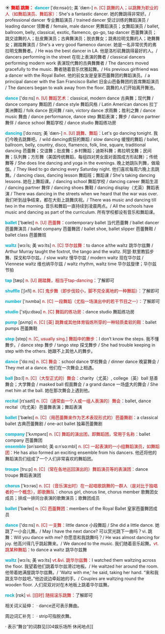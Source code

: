 ☀ <font color="red">**舞蹈 跳舞：**</font>
<font color="sky blue">**dancer**</font> [ˈdɑ:nsə(r); 美 ˈdæn-]
<font color="#c00000">n. [C] 跳舞的人；以跳舞为职业的人（如舞蹈演员、舞蹈家）：</font>She's a fantastic dancer. 她的舞跳得非常好。/ professional dancer 专业舞蹈演员 / trained dancer 受过训练的舞蹈演员 / leading dancer 领舞者 / female, male dancer 男舞蹈演员；女舞蹈演员 / ballet, ballroom, belly, classical, exotic, flamenco, go-go, tap dancer 芭蕾舞演员；跳交谊舞的人；肚皮舞演员；古典舞演员；脱衣舞女；跳弗拉明戈舞的人；艳舞舞女；踢踏舞演员 / She's a very good flamenco dancer. 她是一名非常优秀的弗拉明戈舞舞者。/ He was the best dancer in LA. 他是洛杉矶舞跳得最好的人。/ dancers performing in the street 在街上表演的舞者 / classical dancers performing modern work 表演现代舞的古典舞舞者 / The dancers moved gracefully to the music. 舞者随着音乐优雅起舞。/ His previous girlfriend was a dancer with the Royal Ballet. 他的前女友是皇家芭蕾舞团的舞蹈演员。/ a principal dancer with the San Francisco Ballet 旧金山芭备舞团的首席舞蹈演员 / The dancers began to walk away from the floor. 跳舞的人们开始离开舞池。

<font color="sky blue">**dance**</font> ['dɑːns] 
<font color="#c00000">n. [U] 舞蹈艺术：</font>classical, modern dance 古典舞；现代舞 / dance company 舞蹈团 / dance style 舞蹈风格 / Latin American dances 拉丁美洲舞蹈 / folk dance 民间舞 / rain, victory dance 求雨舞；胜利之舞 / dance music 舞曲 / dance performance, dance step 舞蹈表演；舞步 / dance partner 舞伴 / dance school 舞蹈学校 / dance studio 舞蹈练功房
           
<font color="sky blue">**dancing**</font> [ˈdɑ:nsɪŋ; 美 ˈdæn-]
<font color="#c00000">n. [U] 跳舞、舞蹈：</font>Let's go dancing tonight. 我们今晚去跳舞吧。/ wild dancing疯狂的舞蹈 / slow dancing 缓慢的舞蹈 / ballet, ballroom, belly, country, disco, flamenco, folk, line, square, traditional dancing 芭蕾舞；交谊舞；肚皮舞；乡村舞蹈；迪斯科舞；弗拉明戈舞；民间舞；队列舞；方形舞（美国传统舞蹈，每组四对男女面对面围成方形起舞）；传统舞等 / She does line dancing and yoga in the evenings. 晚上她跳队列舞，做瑜伽。/ They liked to go dancing every Saturday night. 他们喜欢每周六晚上去跳舞。/ dancing class, dancing lesson 舞蹈班；舞蹈课 / She's taking dancing lessons. 她在上舞蹈课。/ dancing school 舞蹈学校 / dancing career 舞蹈生涯 / dancing partner 舞伴 / dancing shoes 舞鞋 / dancing display（尤英）舞蹈表演 / There was dancing in the streets when we heard that the war was over. 我们听到战争结束，都在大街上跳舞庆祝。/ There was music and dancing till two in the morning. 音乐和舞蹈一直持续到凌晨两点。/ All the schools have music and dancing as part of the curriculum. 所有学校都设有音乐和舞蹈课。

<font color="sky blue">**ballet**</font> ['bæleɪ] 
<font color="#c00000">n. [U] 芭蕾舞：</font>contemporary ballet 当代芭蕾舞 / ballet dancer 芭蕾舞演员 / ballet company 芭蕾舞团 / ballet shoe, ballet slipper 芭蕾舞鞋 / ballet class 芭蕾舞班
           
<font color="sky blue">**waltz**</font> [wɔ:ls; 美 wɔ:lts]
<font color="#c00000">n. [C] 华尔兹舞：</font>to dance a/the waltz 跳华尔兹舞 / Arthur Murray taught the foxtrot, the tango and the waltz. 阿瑟·默里教狐步舞、探戈和华尔兹。/ slow waltz 慢华尔兹 / modern waltz 现在华尔兹 / Viennese waltz 维也纳华尔兹 / waltz rhythm, waltz time 华尔兹旋律；华尔兹节拍

<font color="sky blue">**tap**</font> [tæp] 
<font color="#c00000">n. [U] 踢踏舞，相当于tap-dancing：</font>了解即可
           
<font color="sky blue">**shuffle**</font> [ˈʃʌfl]
<font color="#c00000">n. [C] 鬼步舞（即步伐较小，脚不完全离地的一种舞蹈）：</font>了解即可

<font color="sky blue">**number**</font> ['nʌmbə] 
<font color="#c00000">n. [C] 一段舞蹈（尤指一场演出中的若干节目之一）：</font>了解即可

<font color="sky blue">**studio**</font> ['stju:dɪəʊ] 
<font color="#c00000">n. [C] 舞蹈的练功房：</font>dance studio 舞蹈练功房

<font color="sky blue">**pump**</font> [pʌmp] 
<font color="#c00000">n. [C] [英] 跳舞或其他体育锻炼所穿的一种轻质柔软的鞋：</font>ballet pumps 芭蕾舞鞋

<font color="sky blue">**step**</font> [step] 
<font color="#c00000">n. [C, usually sing.] 舞蹈中的舞步：</font>I don’t know the steps. 我不懂舞步。/ dance step 舞步 / tango step 探戈舞步 / She had trouble keeping in step with the others. 她跟不上其他人的舞步。

<font color="sky blue">**dance**</font> ['dɑːns] 
<font color="#c00000">n. [C] 舞会：</font>school dance 学校舞会 / dinner dance 晚宴舞会 / They met at a dance. 他们在一次舞会上相遇。

<font color="sky blue">**ball**</font> [bɔ:l] 
<font color="#c00000">n. [C]（大型正式的）舞会：</font>charity（尤英）, college（英）ball 慈善舞会；大学舞会 / masked ball 假面舞会 / a grand dance 一场盛大的舞会 / She met him at the ball. 她在那次舞会上遇到他。
           
<font color="sky blue">**recital**</font> [rɪˈsaɪtl]
<font color="#c00000">n. [C]（通常由一个人或一组人表演的）舞会：</font>ballet, dance recital（均尤美）芭蕾舞表演；舞蹈表演

<font color="sky blue">**ballet**</font> ['bæleɪ] 
<font color="#c00000">n. [C]（用芭蕾舞来作为艺术表现形式的）芭蕾舞剧：</font>a classical ballet 古典芭蕾舞剧 / one-act ballet 独幕芭蕾舞剧

<font color="sky blue">**company**</font> ['kʌmpənɪ] 
<font color="#c00000">n. [C] 舞蹈的演出团，即舞蹈团，常用于名称：</font>ballet company 芭蕾舞团          
<font color="sky blue">**ensemble**</font> [ɒnˈsɒmbl; 美 ɑ:nˈsɑ:mbl]
<font color="#c00000">n. [C] 一起表演的一小组舞蹈演员，如舞蹈团：</font>He has also formed an exciting ensemble from his dancers. 他还将他的舞蹈演员们组成了一个人们非常喜欢的舞蹈团。
           
<font color="sky blue">**troupe**</font> [tru:p]
<font color="#c00000">n. [C]（常在各地巡回演出的）舞蹈演员等的表演团：</font>dance troupe 舞蹈表演团

<font color="sky blue">**chorus**</font> ['kɔ:rəs] 
<font color="#c00000">n. [C]（音乐演出时）在一起唱歌跳舞的一群人（是对比于独唱者的一个概念），即歌舞队：</font>chorus girl, chorus line, chorus member 歌舞团女成员；排成一排同台表演的歌舞演员；歌舞团成员

<font color="sky blue">**ballet**</font> ['bæleɪ] 
<font color="#c00000">n. [C] 芭蕾舞团：</font>members of the Royal Ballet 皇家芭蕾舞团成员

<font color="sky blue">**dance**</font> ['dɑːns] 
<font color="#c00000">n. [C] 一支舞：</font>little dance 小段舞蹈 / She did a little dance. 她跳了一小会儿舞。/ May I have the next dance? 可以赏光跳下一曲吗？vi. 跳舞：</font>Will you dance with me? 你愿意和我跳舞吗？/ He was almost dancing for joy. 他高兴得几乎跳起舞来。/ We danced to the music. 我们随着音乐起舞。<font color="#c00000">vt. 跳某种舞蹈：</font>to dance a waltz 跳华尔兹舞
           
<font color="sky blue">**waltz**</font> [wɔ:ls; 美 wɔ:lts]
<font color="#c00000">vt.&vi. 跳华尔兹舞：</font>I watched them waltzing across the floor. 我望着他们跳着华尔兹滑过地板。/ He waltzed her around the room. 他带着她满屋跳华尔兹舞。/ 'Waltz with me,' he said, taking her hand. “来和我跳支华尔兹吧，”他边说边牵起她的手。/ Couples are waltzing round the wooden floor. 人们双双对对在木地板上跳着华尔兹舞。

<font color="sky blue">**rock**</font> [rɒk] 
<font color="#c00000">vi. [旧时] 随摇滚乐跳舞：</font>了解即可

相关词义延伸：
· dance还可表示舞曲。

周边词汇补充：
· strip可指脱衣舞。

· 表示“舞台”的词群见[[04娱乐场所 休闲地点]]

